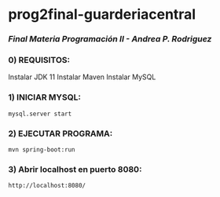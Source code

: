 # **prog2final-guarderiacentral**

### *Final Materia Programación II -  Andrea P. Rodriguez*

### 0) REQUISITOS:

Instalar JDK 11
Instalar Maven
Instalar MySQL 

### 1) INICIAR MYSQL:

`mysql.server start`

### 2) EJECUTAR PROGRAMA:

`mvn spring-boot:run`

### 3) Abrir localhost en puerto 8080:

`http://localhost:8080/`
